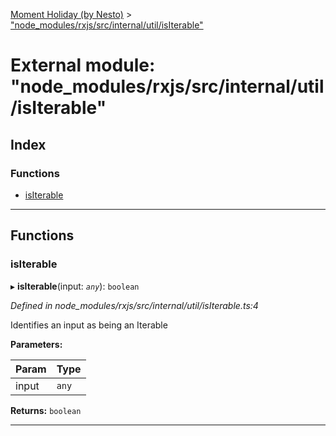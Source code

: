 [Moment Holiday (by Nesto)](../README.md) > ["node_modules/rxjs/src/internal/util/isIterable"](../modules/_node_modules_rxjs_src_internal_util_isiterable_.md)

# External module: "node_modules/rxjs/src/internal/util/isIterable"

## Index

### Functions

* [isIterable](_node_modules_rxjs_src_internal_util_isiterable_.md#isiterable)

---

## Functions

<a id="isiterable"></a>

###  isIterable

▸ **isIterable**(input: *`any`*): `boolean`

*Defined in node_modules/rxjs/src/internal/util/isIterable.ts:4*

Identifies an input as being an Iterable

**Parameters:**

| Param | Type |
| ------ | ------ |
| input | `any` |

**Returns:** `boolean`

___

